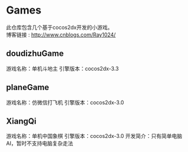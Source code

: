# Games
此仓库包含几个基于cocos2dx开发的小游戏。</br>
博客链接 : http://www.cnblogs.com/Ray1024/

## doudizhuGame
游戏名称：单机斗地主
引擎版本：cocos2dx-3.3

## planeGame
游戏名称：仿微信打飞机
引擎版本：cocos2dx-3.0

## XiangQi  
游戏名称：单机中国象棋
引擎版本：cocos2dx-3.0
开发简介：只有简单电脑AI，暂时不支持电脑复杂走法